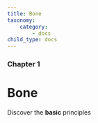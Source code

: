 ```yaml
---
title: Bone
taxonomy:
    category:
        - docs
child_type: docs
---
```


### Chapter 1

# Bone

Discover the **basic** principles
